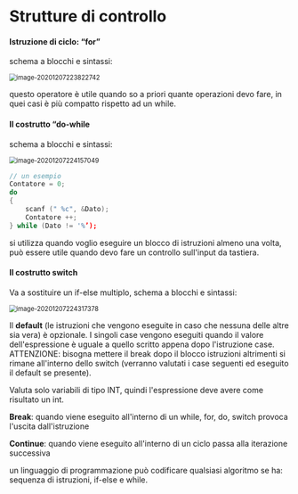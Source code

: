 # Strutture di controllo

#### Istruzione di ciclo: “for”

schema a blocchi e sintassi: 

<img src="C:\Users\stefi\AppData\Roaming\Typora\typora-user-images\image-20201207223822742.png" alt="image-20201207223822742" style="zoom:80%;" />

questo operatore è utile quando so a priori quante operazioni devo fare, in quei casi è più compatto rispetto ad un while. 



#### Il costrutto “do-while

schema a blocchi e sintassi: 

<img src="C:\Users\stefi\AppData\Roaming\Typora\typora-user-images\image-20201207224157049.png" alt="image-20201207224157049" style="zoom:80%;" />

```c++
// un esempio 
Contatore = 0;
do
{
    scanf (" %c", &Dato);
    Contatore ++;
} while (Dato != '%’); 
```

si utilizza quando voglio eseguire un blocco di istruzioni almeno una volta, può essere utile quando devo fare un controllo sull'input da tastiera. 



#### Il costrutto switch

Va a sostituire un if-else multiplo, schema a blocchi e sintassi: 

<img src="C:\Users\stefi\AppData\Roaming\Typora\typora-user-images\image-20201207224317378.png" alt="image-20201207224317378" style="zoom:80%;" />

Il **default** (le istruzioni che vengono eseguite in caso che nessuna delle altre sia vera) è opzionale. I singoli case vengono eseguiti quando il valore dell'espressione è uguale a quello scritto appena dopo l'istruzione case. ATTENZIONE: bisogna mettere il break dopo il blocco istruzioni altrimenti si rimane all'interno dello switch (verranno valutati i case seguenti ed eseguito il default se presente). 

Valuta solo variabili di tipo INT, quindi l'espressione deve avere come risultato un int. 

**Break**: quando viene eseguito all'interno di un while, for, do, switch provoca l'uscita dall'istruzione

**Continue**:  quando viene eseguito all'interno di un ciclo passa alla iterazione successiva

un linguaggio di programmazione può codificare qualsiasi algoritmo se ha: sequenza di istruzioni, if-else e while. 